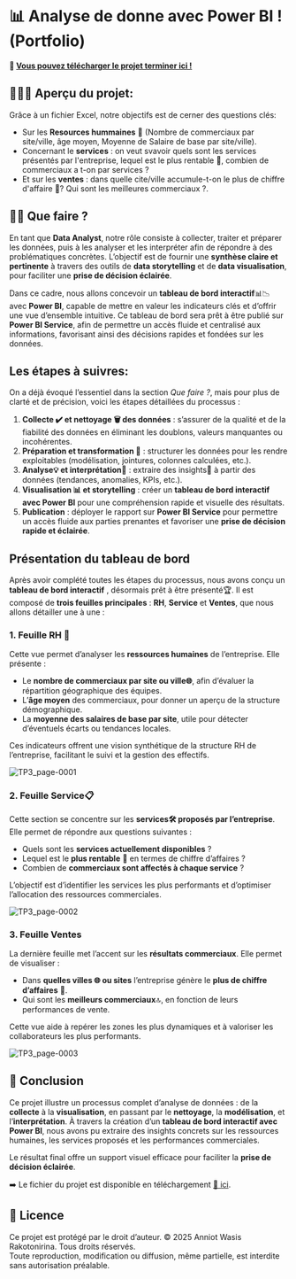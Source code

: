 # 📊 Analyse de donne avec Power BI ! (Portfolio)
**📍 [Vous pouvez télécharger le projet terminer ici !](https://github.com/Anniot/Interactive-dashboard-with-power-bi-Project-2/raw/refs/heads/main/TP3.zip)**
## 🕵🏻‍♂️ Aperçu du projet:
Grâce à un fichier Excel, notre objectifs est de cerner des questions clés:
- Sur les **Resources hummaines** 👥 (Nombre de commerciaux par site/ville, âge moyen, Moyenne de Salaire de base par site/ville).
- Concernant le **services** : on veut svavoir quels sont les services présentés par l'entreprise, lequel est le plus rentable 💸, combien de commerciaux a t-on par services ?
-  Et sur les **ventes** : dans quelle cite/ville accumule-t-on le plus de chiffre d'affaire 💸? Qui sont les meilleures commerciaux ?.


## 🤷‍♂️ Que faire ?

En tant que **Data Analyst**, notre rôle consiste à collecter, traiter et préparer les données, puis à les analyser et les interpréter afin de répondre à des problématiques concrètes. L’objectif est de fournir une **synthèse claire et pertinente** à travers des outils de **data storytelling** et de **data visualisation**, pour faciliter une **prise de décision éclairée**.

Dans ce cadre, nous allons concevoir un **tableau de bord interactif**📊📉  avec **Power BI**, capable de mettre en valeur les indicateurs clés et d’offrir une vue d’ensemble intuitive. Ce tableau de bord sera prêt à être publié sur **Power BI Service**, afin de permettre un accès fluide et centralisé aux informations, favorisant ainsi des décisions rapides et fondées sur les données.


## Les étapes à suivres:
On a déjà évoqué l’essentiel dans la section *Que faire ?*, mais pour plus de clarté et de précision, voici les étapes détaillées du processus :

1. **Collecte ✔️ et nettoyage 🗑️ des données** : s’assurer de la qualité et de la fiabilité des données en éliminant les doublons, valeurs manquantes ou incohérentes.
2. **Préparation et transformation 🔄** : structurer les données pour les rendre exploitables (modélisation, jointures, colonnes calculées, etc.).
3. **Analyse💡 et interprétation📝** : extraire des insights🎯 à partir des données (tendances, anomalies, KPIs, etc.).
4. **Visualisation 📊 et storytelling** : créer un **tableau de bord interactif avec Power BI** pour une compréhension rapide et visuelle des résultats.
5. **Publication** : déployer le rapport sur **Power BI Service** pour permettre un accès fluide aux parties prenantes et favoriser une **prise de décision rapide et éclairée**.


## Présentation du tableau de bord

Après avoir complété toutes les étapes du processus, nous avons conçu un **tableau de bord interactif** , désormais prêt à être présenté🏆. Il est composé de **trois feuilles principales** : **RH**, **Service** et **Ventes**, que nous allons détailler une à une :

### 1. Feuille **RH** 👥

Cette vue permet d’analyser les **ressources humaines** de l’entreprise. Elle présente :

* Le **nombre de commerciaux par site ou ville🌐**, afin d’évaluer la répartition géographique des équipes.
* L’**âge moyen** des commerciaux, pour donner un aperçu de la structure démographique.
* La **moyenne des salaires de base par site**, utile pour détecter d’éventuels écarts ou tendances locales.

Ces indicateurs offrent une vision synthétique de la structure RH de l’entreprise, facilitant le suivi et la gestion des effectifs.

![TP3_page-0001](https://github.com/user-attachments/assets/9fd6697e-40a5-4210-9c27-f4d6089ddd92)


### 2. Feuille **Service**📋

Cette section se concentre sur les **services🛠️ proposés par l’entreprise**. Elle permet de répondre aux questions suivantes :

* Quels sont les **services actuellement disponibles** ?
* Lequel est le **plus rentable** 💸 en termes de chiffre d’affaires ?
* Combien de **commerciaux sont affectés à chaque service** ?

L’objectif est d’identifier les services les plus performants et d’optimiser l’allocation des ressources commerciales.

![TP3_page-0002](https://github.com/user-attachments/assets/27d5bb76-cc39-421f-8779-c5e3cdcb46f5)


### 3. Feuille **Ventes**

La dernière feuille met l’accent sur les **résultats commerciaux**. Elle permet de visualiser :

* Dans **quelles villes 🌐 ou sites** l’entreprise génère le **plus de chiffre d’affaires** 💸.
* Qui sont les **meilleurs commerciaux**🔝, en fonction de leurs performances de vente.

Cette vue aide à repérer les zones les plus dynamiques et à valoriser les collaborateurs les plus performants.

![TP3_page-0003](https://github.com/user-attachments/assets/b5ff4207-7a19-45ed-8e23-dce3ed04c796)


## 📌 Conclusion

Ce projet illustre un processus complet d’analyse de données : de la **collecte** à la **visualisation**, en passant par le **nettoyage**, la **modélisation**, et l’**interprétation**. À travers la création d’un **tableau de bord interactif avec Power BI**, nous avons pu extraire des insights concrets sur les ressources humaines, les services proposés et les performances commerciales.

Le résultat final offre un support visuel efficace pour faciliter la **prise de décision éclairée**.

➡️ Le fichier du projet est disponible en téléchargement [📁 ici]([./chemin/vers/le_fichier.zip](https://github.com/Anniot/Interactive-dashboard-with-power-bi-Project-2/raw/refs/heads/main/TP3.zip)).

## 📄 Licence

Ce projet est protégé par le droit d’auteur. © 2025 Anniot Wasis Rakotonirina. Tous droits réservés.  
Toute reproduction, modification ou diffusion, même partielle, est interdite sans autorisation préalable.



